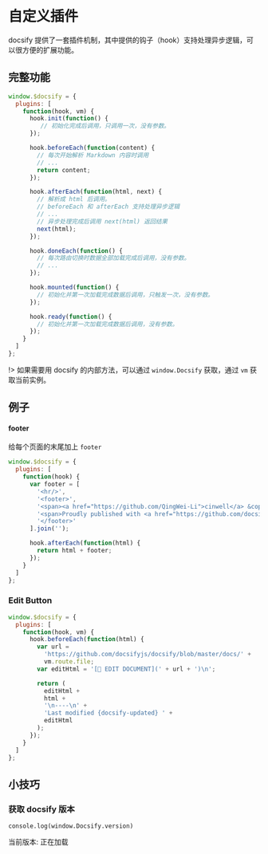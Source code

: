 # 自定义插件

docsify 提供了一套插件机制，其中提供的钩子（hook）支持处理异步逻辑，可以很方便的扩展功能。

## 完整功能

```js
window.$docsify = {
  plugins: [
    function(hook, vm) {
      hook.init(function() {
         // 初始化完成后调用，只调用一次，没有参数。
      });

      hook.beforeEach(function(content) {
        // 每次开始解析 Markdown 内容时调用
        // ...
        return content;
      });

      hook.afterEach(function(html, next) {
        // 解析成 html 后调用。
        // beforeEach 和 afterEach 支持处理异步逻辑
        // ...
        // 异步处理完成后调用 next(html) 返回结果
        next(html);
      });

      hook.doneEach(function() {
        // 每次路由切换时数据全部加载完成后调用，没有参数。
        // ...
      });

      hook.mounted(function() {
        // 初始化并第一次加载完成数据后调用，只触发一次，没有参数。
      });

      hook.ready(function() {
        // 初始化并第一次加载完成数据后调用，没有参数。
      });
    }
  ]
};
```

!> 如果需要用 docsify 的内部方法，可以通过 `window.Docsify` 获取，通过 `vm` 获取当前实例。

## 例子


#### footer

给每个页面的末尾加上 `footer`

```js
window.$docsify = {
  plugins: [
    function(hook) {
      var footer = [
        '<hr/>',
        '<footer>',
        '<span><a href="https://github.com/QingWei-Li">cinwell</a> &copy;2017.</span>',
        '<span>Proudly published with <a href="https://github.com/docsifyjs/docsify" target="_blank">docsify</a>.</span>',
        '</footer>'
      ].join('');

      hook.afterEach(function(html) {
        return html + footer;
      });
    }
  ]
};
```


### Edit Button

```js
window.$docsify = {
  plugins: [
    function(hook, vm) {
      hook.beforeEach(function(html) {
        var url =
          'https://github.com/docsifyjs/docsify/blob/master/docs/' +
          vm.route.file;
        var editHtml = '[📝 EDIT DOCUMENT](' + url + ')\n';

        return (
          editHtml +
          html +
          '\n----\n' +
          'Last modified {docsify-updated} ' +
          editHtml
        );
      });
    }
  ]
};
```

## 小技巧

### 获取 docsify 版本

```
console.log(window.Docsify.version)
```

当前版本: <span id='tip-version'>正在加载</span>

<script>
document.getElementById('tip-version').innerText = Docsify.version
</script>



